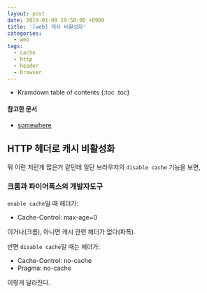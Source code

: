 ```yaml
---
layout: post
date: 2019-01-09 19:58:00 +0900
title: '[web] 캐시 비활성화'
categories:
  - web
tags:
  - cache
  - http
  - header
  - browser
---
```


* Kramdown table of contents
{:toc .toc}

#### 참고한 문서

- [somewhere](somewhere)

## HTTP 헤더로 캐시 비활성화

뭐 이런 저런게 많은거 같던데 일단 브라우저의 `disable cache` 기능을 보면,

### 크롬과 파이어폭스의 개발자도구

`enable cache`일 때 헤더가:

- Cache-Control: max-age=0

이거나(크롬), 아니면 캐시 관련 헤더가 없다(파폭).

반면 `disable cache`일 때는 헤더가:

- Cache-Control: no-cache
- Pragma: no-cache

이렇게 달라진다.
